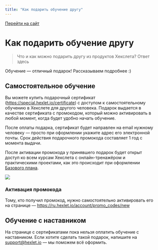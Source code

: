 ```yaml
---
title: "Как подарить обучение другу"
---
```


[Перейти на сайт](https://ru.hexlet.io)

# Как подарить обучение другу

> Что и как можно подарить другу из продуктов Хекслета? Ответ здесь

Обучение — отличный подарок! Рассказываем подробнее :)

## Самостоятельное обучение

Вы можете купить подарочный сертификат (https://special.hexlet.io/certificate) с доступом к самостоятельному обучению в Хекслете для другого человека. Подарок выдается в качестве сертификата с промокодом, который можно активировать в любой момент, когда будет удобно начать обучение.

После оплаты подарка, сертификат будет направлен на email нужному человеку — просто при оформлении укажите адрес его электронной почты. Срок действия подарочного промокода составляет 1 год с момента выдачи.

После активации промокода у принявшего подарок будет открыт доступ ко всем курсам Хекслета с онлайн-тренажёром и практическими проектами, как это происходит при оформлении [Базового плана](https://help.hexlet.io/article/20459).

![](/img/docs/img-059.png)

### Активация промокода

Тому, кто получил промокод, нужно самостоятельно активировать его на странице — https://ru.hexlet.io/account/promo_codes/new

## Обучение с наставником

На странице с сертификатами пока нельзя оплатить обучение с наставником. Если хотите сделать такой подарок, напишите на support@hexlet.io — мы поможем всё оформить.
